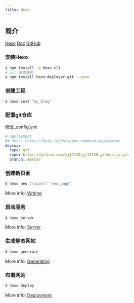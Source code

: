 ```yaml
---
title: Hexo
--- 
```


## 简介

 [Hexo](https://hexo.io/)
 [Doc](https://hexo.io/docs/) 
 [GitHub](https://github.com/hexojs/hexo/issues)

### 安装Hexo

``` bash
$ npm install -g hexo-cli
# git 推送服务
$ npm install hexo-deployer-git --save
```

### 创建工程

``` bash
$ hexo init "my_blog"
```

### 配置git仓库

修改_config.yml

``` yaml
# Deployment
## Docs: https://hexo.io/docs/one-command-deployment
deploy:
  type: git
  repo: https://github.com/yj12138/yj12138.github.io.git
  branch: master
```

### 创建新页面

``` bash
$ hexo new [layout] "new_page"
```

More info: [Writing](https://hexo.io/docs/writing.html)

### 启动服务

``` bash
$ hexo server
```

More info: [Server](https://hexo.io/docs/server.html)

### 生成静态网站

``` bash
$ hexo generate
```

More info: [Generating](https://hexo.io/docs/generating.html)

### 布署网站

``` bash
$ hexo deploy
```

More info: [Deployment](https://hexo.io/docs/one-command-deployment.html)
